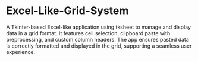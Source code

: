 # Excel-Like-Grid-System
A Tkinter-based Excel-like application using tksheet to manage and display data in a grid format. It features cell selection, clipboard paste with preprocessing, and custom column headers. The app ensures pasted data is correctly formatted and displayed in the grid, supporting a seamless user experience.
